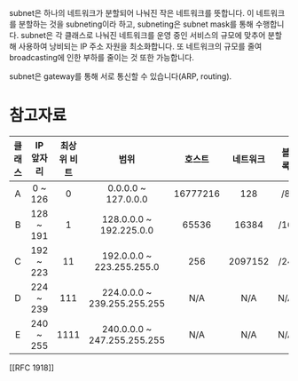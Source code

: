 subnet은 하나의 네트워크가 분할되어 나눠진 작은 네트워크를 뜻합니다. 이 네트워크를 분할하는 것을 subneting이라 하고, subneting은 subnet mask를 통해 수행합니다. subnet은 각 클래스로 나눠진 네트워크를 운영 중인 서비스의 규모에 맞추어 분할해 사용하여 낭비되는 IP 주소 자원을 최소화합니다. 또 네트워크의 규모를 줄여 broadcasting에 인한 부하를 줄이는 것 또한 가능합니다.

subnet은 gateway를 통해 서로 통신할 수 있습니다(ARP, routing).


# 참고자료
| 클래스 | IP 앞자리 | 최상위 비트 | 범위 | 호스트 | 네트워크  | 블록 |
| :--: | :--: | :--: | :--: | :--: | :--: | :--: |
| A | 0 ~ 126 | 0 | 0.0.0.0 ~ 127.0.0.0 | 16777216 | 128 | /8 |
| B | 128 ~ 191 | 1 | 128.0.0.0 ~ 192.225.0.0 | 65536 | 16384 | /16 |
| C | 192 ~ 223 | 11 | 192.0.0.0 ~ 223.255.255.0 | 256 | 2097152 | /24 |
| D | 224 ~ 239 | 111 | 224.0.0.0 ~ 239.255.255.255 | N/A | N/A | N/A |
| E | 240 ~ 255 | 1111 | 240.0.0.0 ~ 247.255.255.255 | N/A | N/A | N/A |
[[RFC 1918]]

